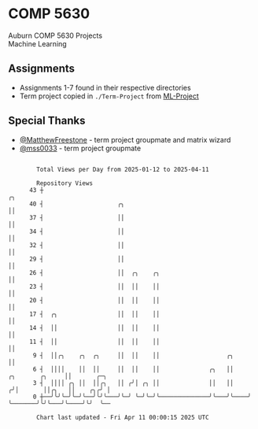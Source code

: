 # COMP 5630
Auburn COMP 5630 Projects  
Machine Learning

## Assignments
- Assignments 1-7 found in their respective directories
- Term project copied in `./Term-Project` from [ML-Project](https://github.com/wumphlett/ML-Project)

## Special Thanks
- [@MatthewFreestone](https://github.com/MatthewFreestone) - term project groupmate and matrix wizard
- [@mss0033](https://github.com/mss0033) - term project groupmate

```

        Total Views per Day from 2025-01-12 to 2025-04-11

        Repository Views
      43 ┼                                                                           ╭╮
      40 ┤                     ╭╮                                                    ││
      37 ┤                     ││                                                    ││
      34 ┤                     ││                                                    ││
      32 ┤                     ││                                                    ││
      29 ┤                     ││                                                    ││
      26 ┤                     ││  ╭╮    ╭╮                                          ││
      23 ┤                     ││  ││    ││                                          ││
      20 ┤                     ││  ││    ││                                          ││
      17 ┤  ╭╮                 ││  ││    ││                                          ││
      14 ┤  ││                 ││  ││    ││                                          ││
      11 ┤  ││                 ││  ││    ││                                          ││
       9 ┤  ││╭╮    ╭╮  ╭╮     ││  ││    ││                   ╭╮                     ││
       6 ┤  ││││    ││  ││     ││  ││    ││              ╭╮   ││     ╭╮       ╭╮     ││       ╭─╮
       3 ┤  ││││ ╭╮ ││  ││╭╮   ││ ╭╯│ ╭╮ ││              ││   ││    ╭╯│       ││╭╮   ││    ╭╮╭╯ │
       0 ┼──╯╰╯╰─╯╰─╯╰──╯╰╯╰───╯╰─╯ ╰─╯╰─╯╰──────────────╯╰───╯╰────╯ ╰───────╯╰╯╰───╯╰────╯╰╯  ╰──

        Chart last updated - Fri Apr 11 00:00:15 2025 UTC
        
```
